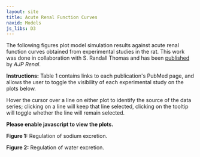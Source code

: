 ```yaml
---
layout: site
title: Acute Renal Function Curves
navid: Models
js_libs: D3
---
```


<div class="charts morsel">
  <p>The following figures plot model simulation results against
    acute renal function curves obtained from experimental studies
    in the rat.
    This work was done in collaboration with S.&nbsp;Randall Thomas and
    has been
    <a href="http://dx.doi.org/10.1152/ajprenal.00089.2013">published</a> by
    <em>AJP Renal</em>.

  <p class="showjs"><strong>Instructions:</strong>
    Table 1 contains links to
    each publication's PubMed page, and allows the user to toggle the
    visibility of each experimental study on the plots below.</p>
  <p class="showjs">Hover the cursor over a line on either plot to
    identify the source of the data series; clicking on a line will keep
    that line selected, clicking on the tooltip will toggle whether the
    line will remain selected.</p>
  <p class="hidejs"><strong>Please enable javascript to view the
      plots.</strong></p>

  <span id="jna" class="chart"></span>
  <p class="caption">
    <strong>Figure 1:</strong> Regulation of sodium excretion.
  </p>

  <span id="jv" class="chart morsel"></span>
  <p class="caption">
    <strong>Figure 2:</strong> Regulation of water excretion.
  </p>
</div>

<!-- Generate the plots. -->
<script type="text/javascript" src="./plot.js" charset="utf-8"></script>
